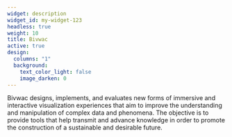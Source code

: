 ```yaml
---
widget: description
widget_id: my-widget-123
headless: true
weight: 10
title: Bivwac
active: true
design:
  columns: "1"
  background:
    text_color_light: false
    image_darken: 0
---
```

Bivwac designs, implements, and evaluates new forms of immersive and interactive visualization experiences that aim to improve the understanding and manipulation of complex data and phenomena. The objective is to provide tools that help transmit and advance knowledge in order to promote the construction of a sustainable and desirable future.